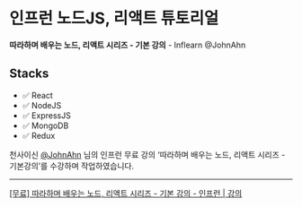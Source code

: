 # 인프런 노드JS, 리액트 튜토리얼


 ****따라하며 배우는 노드, 리액트 시리즈 - 기본 강의**** - Inflearn @JohnAhn
 


## Stacks
* ✅ React
* ✅ NodeJS
* ✅ ExpressJS
* ✅ MongoDB
* ✅ Redux



천사이신 [@JohnAhn](https://www.inflearn.com/users/@johnahn) 님의 인프런 무료 강의 ‘따라하며 배우는 노드, 리액트 시리즈 - 기본강의’를 수강하며 작업하였습니다.


---
[[무료] 따라하며 배우는 노드, 리액트 시리즈 - 기본 강의 - 인프런 | 강의](https://www.inflearn.com/course/%EB%94%B0%EB%9D%BC%ED%95%98%EB%A9%B0-%EB%B0%B0%EC%9A%B0%EB%8A%94-%EB%85%B8%EB%93%9C-%EB%A6%AC%EC%95%A1%ED%8A%B8-%EA%B8%B0%EB%B3%B8)
